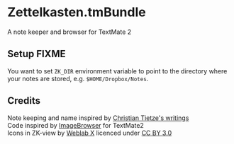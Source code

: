 Zettelkasten.tmBundle
=====================

A note keeper and browser for TextMate 2 

## Setup FIXME

You want to set `ZK_DIR` environment variable to point to the directory where your notes are stored, e.g. `$HOME/Dropbox/Notes`.

## Credits

Note keeping and name inspired by [Christian Tietze's writings][1]  
Code inspired by [ImageBrowser][2] for TextMate2  
Icons in ZK-view by [Weblab X][3] licenced under [CC BY 3.0][4]

[1]: http://christiantietze.de/posts/tags/zettelkasten/
[2]: https://github.com/textmate/imagebrowser.tmbundle
[3]: http://www.weblabx.com
[4]: https://creativecommons.org/licenses/by/3.0/
